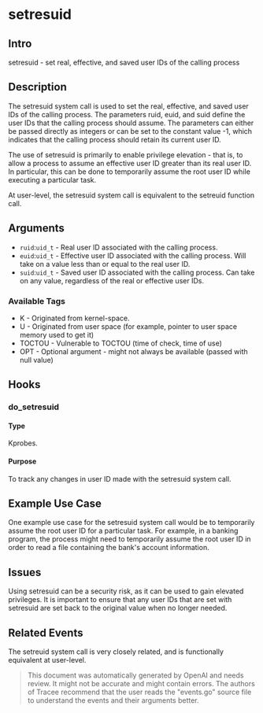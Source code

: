 
# setresuid

## Intro
setresuid - set real, effective, and saved user IDs of the calling process

## Description
The setresuid system call is used to set the real, effective, and saved user IDs of the calling process. The parameters ruid, euid, and suid define the user IDs that the calling process should assume. The parameters can either be passed directly as integers or can be set to the constant value -1, which indicates that the calling process should retain its current user ID.

The use of setresuid is primarily to enable privilege elevation - that is, to allow a process to assume an effective user ID greater than its real user ID. In particular, this can be done to temporarily assume the root user ID while executing a particular task.

At user-level, the setresuid system call is equivalent to the setreuid function call.

## Arguments
* `ruid`:`uid_t` - Real user ID associated with the calling process. 
* `euid`:`uid_t` - Effective user ID associated with the calling process. Will take on a value less than or equal to the real user ID.
* `suid`:`uid_t` - Saved user ID associated with the calling process. Can take on any value, regardless of the real or effective user IDs.

### Available Tags
* K - Originated from kernel-space.
* U - Originated from user space (for example, pointer to user space memory used to get it)
* TOCTOU - Vulnerable to TOCTOU (time of check, time of use)
* OPT - Optional argument - might not always be available (passed with null value)

## Hooks
### do_setresuid
#### Type
Kprobes.
#### Purpose
To track any changes in user ID made with the setresuid system call.

## Example Use Case
One example use case for the setresuid system call would be to temporarily assume the root user ID for a particular task. For example, in a banking program, the process might need to temporarily assume the root user ID in order to read a file containing the bank's account information.

## Issues
Using setresuid can be a security risk, as it can be used to gain elevated privileges. It is important to ensure that any user IDs that are set with setresuid are set back to the original value when no longer needed. 

## Related Events
The setreuid system call is very closely related, and is functionally equivalent at user-level.

> This document was automatically generated by OpenAI and needs review. It might
> not be accurate and might contain errors. The authors of Tracee recommend that
> the user reads the "events.go" source file to understand the events and their
> arguments better.

